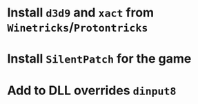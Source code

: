 # Install `d3d9` and `xact` from `Winetricks`/`Protontricks`
# Install `SilentPatch` for the game
# Add to DLL overrides `dinput8`